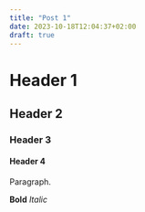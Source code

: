 ```yaml
---
title: "Post 1"
date: 2023-10-18T12:04:37+02:00
draft: true
---
```


# Header 1
## Header 2
### Header 3
#### Header 4

Paragraph.

**Bold**
*Italic*